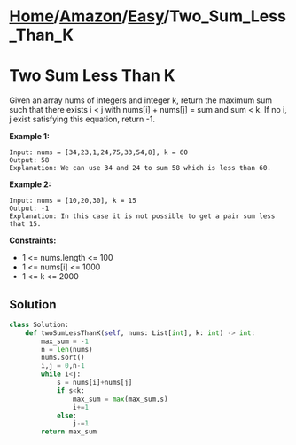 # [Home](./../..)/[Amazon](./..)/[Easy](./)/Two_Sum_Less_Than_K
<h1>Two Sum Less Than K</h1>

<p>
Given an array nums of integers and integer k, return the maximum sum such that there exists i < j with nums[i] + nums[j] = sum and sum < k. If no i, j exist satisfying this equation, return -1.

</p>

<b>Example 1:</b>

    Input: nums = [34,23,1,24,75,33,54,8], k = 60
    Output: 58
    Explanation: We can use 34 and 24 to sum 58 which is less than 60.
    
<b>Example 2:</b>

    Input: nums = [10,20,30], k = 15
    Output: -1
    Explanation: In this case it is not possible to get a pair sum less that 15.
    
<b>Constraints:</b>

- 1 <= nums.length <= 100
- 1 <= nums[i] <= 1000
- 1 <= k <= 2000

<h2>Solution</h2>

```python
class Solution:
    def twoSumLessThanK(self, nums: List[int], k: int) -> int:
        max_sum = -1
        n = len(nums)
        nums.sort()
        i,j = 0,n-1
        while i<j:
            s = nums[i]+nums[j]
            if s<k:
                max_sum = max(max_sum,s)
                i+=1
            else:
                j-=1
        return max_sum
```
